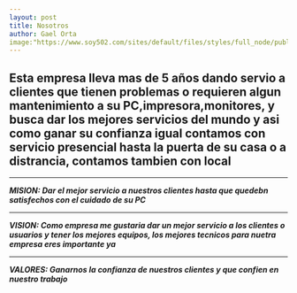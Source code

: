 ```yaml
--- 
layout: post
title: Nosotros  
author: Gael Orta 
image:"https://www.soy502.com/sites/default/files/styles/full_node/public/2020/Oct/01/peanuts_charlie_brown_snoopy_soy502_guatemala.jpg" 
---
```


## Esta empresa lleva mas de 5 años dando servio a clientes que tienen problemas o requieren algun mantenimiento a su PC,impresora,monitores, y busca dar los mejores servicios del mundo y asi como ganar su confianza igual contamos con servicio presencial hasta la puerta de su casa o a distrancia, contamos tambien con local

***

**_MISION: Dar el mejor servicio a nuestros clientes hasta que quedebn satisfechos con el cuidado de su PC_**

***

**_VISION: Como empresa me gustaria dar un mejor servicio a los clientes o usuarios y tener los mejores equipos, los mejores tecnicos para nuetra empresa eres importante ya_**

***

**_VALORES: Ganarnos la confianza de nuestros clientes y que confien en nuestro trabajo_**
